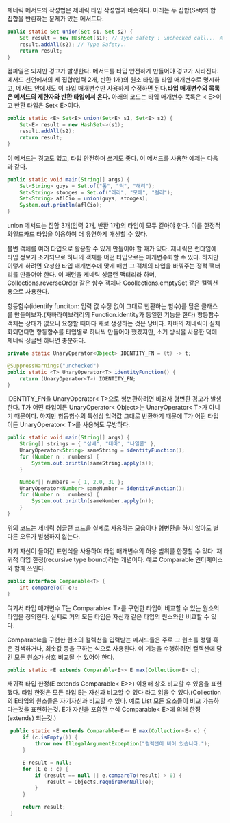 제네릭 메서드의 작성법은 제네릭 타입 작성법과 비슷하다. 아래는 두 집합(Set)의 합 집합을 반환하는 문제가 있는 메서드다.
```java
public static Set union(Set s1, Set s2) {
	Set result = new HashSet(s1); // Type safety : unchecked call... 경고
	result.addAll(s2); // Type Safety..
	return result;
}
```

컴파일은 되지만 경고가 발생한다. 메서드를 타입 안전하게 만들어야 경고가 사라진다. 메서드 선언에서의 세 집합(입력 2개, 반환 1개)의 원소 타입을 타입 매개변수로 명시하고, 메서드 안에서도 이 타입 매개변수만 사용하게 수정하면 된다.**타입 매개변수의 목록은 메서드의 제한자와 반환 타입에서 온다.** 아래의 코드는 타입 매개변수 목록은 < E>이고 반환 타입은 Set< E>이다.
```java
public static <E> Set<E> union(Set<E> s1, Set<E> s2) {
	Set<E> result = new HashSet<>(s1);
    result.addAll(s2);
    return result;
}
```
이 메서드는 경고도 없고, 타입 안전하며 쓰기도 좋다. 이 메서드를 사용한 예제는 다음과 같다.
```java
public static void main(String[] args) {
    Set<String> guys = Set.of("톰", "딕", "해리");
    Set<String> stooges = Set.of("래리", "모에", "컬리");
    Set<String> aflCio = union(guys, stooges);
    System.out.println(aflCio);
}
```
union 메서드는 집합 3개(입력 2개, 반환 1개)의 타입이 모두 같아야 한다. 이를 한정적 와일드카드 타입을 이용하여 더 유연하게 개선할 수 있다.

불변 객체를 여러 타입으로 활용할 수 있게 만들어야 할 때가 있다. 제네릭은 런타임에 타입 정보가 소거되므로 하나의 객체를 어떤 타입으로든 매개변수화할 수 있다. 하지만 이렇게 하려면 요청한 타입 매개변수에 맞게 매번 그 객체의 타입을 바꿔주는 정적 팩터리를 만들어야 한다. 이 패턴을 제네릭 싱글턴 팩터리라 하며, Collections.reverseOrder 같은 함수 객체나 Coollections.emptySet 같은 컬렉션용으로 사용한다.

항등함수(identify funciton: 입력 값 수정 없이 그대로 반환하는 함수)를 담은 클래스를 만들어보자.(자바라이브러리의 Function.identity가 동일한 기능을 한다) 항등함수 객체는 상태가 없으니 요청할 때마다 새로 생성하는 것은 낭비다. 자바의 제네릭이 실체화되면다면 항등함수를 타입별로 하나씩 만들어야 했겠지만, 소거 방식을 사용한 덕에 제네릭 싱글턴 하나면 충분하다.
```java
private static UnaryOperator<Object> IDENTITY_FN = (t) -> t;

@SuppressWarnings("unchecked")
public static <T> UnaryOperator<T> identityFunction() {
    return (UnaryOperator<T>) IDENTITY_FN;
}
```
IDENTITY_FN을 UnaryOperator< T>으로 형변환하려면 비검사 형변환 경고가 발생한다. T가 어떤 타입이든 UnaryOperator< Object>는 UnaryOperator< T>가 아니기 때문이다. 하지만 항등함수의 특성상 입력값 그대로 반환하기 때문에 T가 어떤 타입이든 UnaryOperator< T>를 사용해도 무방하다.
```java
public static void main(String[] args) {
    String[] strings = { "삼베", "대마", "나일론" },
    UnaryOperator<String> sameString = identityFunction();
    for (Number n : numbers) {
        System.out.println(sameString.apply(s));
    }

    Number[] numbers = { 1, 2.0, 3L };
    UnaryOperator<Number> sameNumber = identityFunction();
    for (Number n : numbers) {
        System.out.println(sameNumber.apply(n));
    }
}
```
위의 코드는 제네릭 싱글턴 코드을 실제로 사용하는 모습이다 형변환을 하지 않아도 별다른 오류가 발생하지 않는다.

자기 자신이 들어간 표현식을 사용하여 타입 매개변수의 허용 범위를 한정할 수 있다. 재귀적 타입 한정(recursive type bound)라는 개념이다. 예로 Comparable 인터페이스와 함께 쓰인다.
```java
public interface Comparable<T> {
    int compareTo(T o);
}
```
여기서 타입 매개변수 T는 Comparable< T>를 구현한 타입이 비교할 수 있는 원소의 타입을 정의한다. 실제로 거의 모든 타입은 자신과 같은 타입의 원소와만 비교할 수 있다.

Comparable을 구현한 원소의 컬렉션을 입력받는 메서드들은 주로 그 원소를 정렬 혹은 검색하거나, 최솟값 등을 구하는 식으로 사용된다. 이 기능을 수행하려면 컬렉션에 담긴 모든 원소가 상호 비교될 수 있어야 한다.
```java
public static <E extends Comparable<E>> E max(Collection<E> c);
```
재귀적 타입 한정(E extends Comparable< E>>) 이용해 상호 비교할 수 있음을 표현했다. 타입 한정은 모든 타입 E는 자신과 비교할 수 있다 라고 읽을 수 있다.(Collection의 E타입의 원소들은 자기자신과 비교할 수 있다. 예로 List 모든 요소들이 비교 가능하다는것을 표현하는것. E가 자신을 포함한 수식 Comparable< E>에 의해 한정 (extends) 되는것.)
```java
 public static <E extends Comparable<E>> E max(Collection<E> c) {
     if (c.isEmpty()) {
         throw new IllegalArgumentException("컬렉션이 비어 있습니다.");
     }

     E result = null;
     for (E e : c) {
         if (result == null || e.compareTo(result) > 0) {
             result = Objects.requireNonNull(e);
         }
     }

     return result;
 }
```